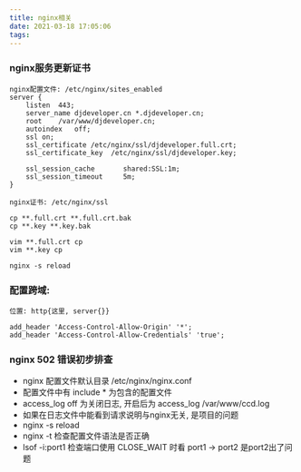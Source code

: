 ```yaml
---
title: nginx相关
date: 2021-03-18 17:05:06
tags:
---
```

### nginx服务更新证书
```
nginx配置文件: /etc/nginx/sites_enabled
server {
    listen  443;
    server_name djdeveloper.cn *.djdeveloper.cn;
    root    /var/www/djdeveloper.cn;
    autoindex   off;
    ssl on;
    ssl_certificate /etc/nginx/ssl/djdeveloper.full.crt;
    ssl_certificate_key  /etc/nginx/ssl/djdeveloper.key;

    ssl_session_cache       shared:SSL:1m;
    ssl_session_timeout     5m;
}

nginx证书: /etc/nginx/ssl

cp **.full.crt **.full.crt.bak
cp **.key **.key.bak

vim **.full.crt cp
vim **.key cp

nginx -s reload
```

### 配置跨域:

```shell
位置: http{这里, server{}}

add_header 'Access-Control-Allow-Origin' '*';
add_header 'Access-Control-Allow-Credentials' 'true';
```

### nginx 502 错误初步排查
- nginx 配置文件默认目录 /etc/nginx/nginx.conf
- 配置文件中有 include * 为包含的配置文件
- access_log off 为关闭日志, 开启后为 access_log /var/www/ccd.log
- 如果在日志文件中能看到请求说明与nginx无关, 是项目的问题
- nginx -s reload
- nginx -t 检查配置文件语法是否正确
- lsof -i:port1 检查端口使用 CLOSE_WAIT 时看 port1 -> port2 是port2出了问题

